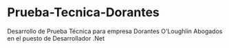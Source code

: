 # Prueba-Tecnica-Dorantes
Desarrollo de Prueba Técnica para empresa Dorantes O'Loughlin Abogados en el puesto de Desarrollador .Net
